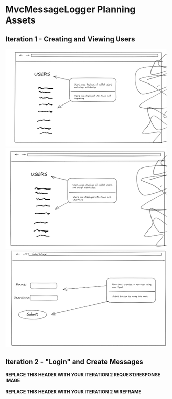 # MvcMessageLogger Planning Assets

## Iteration 1 - Creating and Viewing Users

![File](file.png)
![File2](file2.png)
![File3](file3.png)

## Iteration 2 - "Login" and Create Messages

#### REPLACE THIS HEADER WITH YOUR ITERATION 2 REQUEST/RESPONSE IMAGE
#### REPLACE THIS HEADER WITH YOUR ITERATION 2 WIREFRAME
